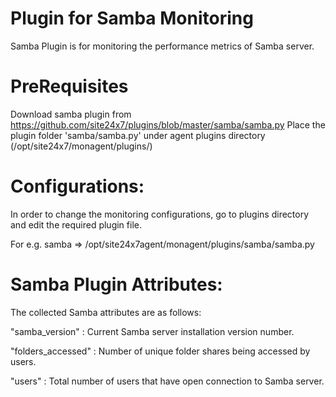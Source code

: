 
Plugin for Samba Monitoring
==============================

Samba Plugin is for monitoring the performance metrics of Samba server. 
  

PreRequisites
=============

Download samba plugin from https://github.com/site24x7/plugins/blob/master/samba/samba.py
Place the plugin folder 'samba/samba.py' under agent plugins directory (/opt/site24x7/monagent/plugins/)


Configurations:
==============
In order to change the monitoring configurations, go to plugins directory and edit the required plugin file.

For e.g. samba => /opt/site24x7agent/monagent/plugins/samba/samba.py


Samba Plugin Attributes:
=======================

The collected Samba attributes are as follows:

"samba_version" : Current Samba server installation version number. 

"folders_accessed" : Number of unique folder shares being accessed by users.

"users" : Total number of users that have open connection to Samba server.
